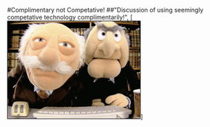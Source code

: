 <!SLIDE center cover>

#Complimentary not Competative!
##"Discussion of using seemingly competative technology complimentarily!",
[![Complimentary](../_images/muppetspairprogramming.jpg)]
